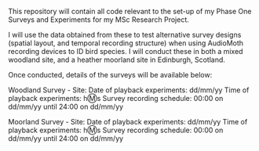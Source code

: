 This repository will contain all code relevant to the set-up of my Phase One Surveys and Experiments for my MSc Research Project.

I will use the data obtained from these to test alternative survey designs (spatial layout, and temporal recording structure) when using AudioMoth recording devices to ID bird species. I will conduct these in both a mixed woodland site, and a heather moorland site in Edinburgh, Scotland.


Once conducted, details of the surveys will be available below:

Woodland Survey -
Site:
Date of playback experiments: dd/mm/yy
Time of playback experiments: h:m:s
Survey recording schedule: 00:00 on dd/mm/yy until 24:00 on dd/mm/yy

Moorland Survey -
Site:
Date of playback experiments: dd/mm/yy
Time of playback experiments: h:m:s
Survey recording schedule: 00:00 on dd/mm/yy until 24:00 on dd/mm/yy